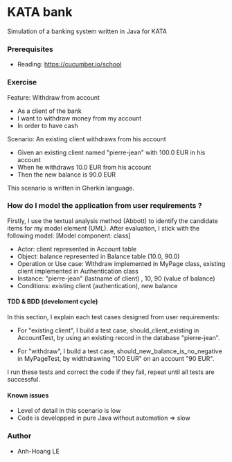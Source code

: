 # KATA bank
Simulation of a banking system written in Java for KATA

### Prerequisites
* Reading: https://cucumber.io/school

### Exercise
Feature: Withdraw from account
  * As a client of the bank
  * I want to withdraw money from my account
  * In order to have cash

  Scenario: An existing client withdraws from his account
  * Given an existing client named "pierre-jean" with 100.0 EUR in his account
  * When he withdraws 10.0 EUR from his account
  * Then the new balance is 90.0 EUR

This scenario is written in Gherkin language.
### How do I model the application from user requirements ?
Firstly, I use the textual analysis method (Abbott) to identify the candidate items for my model element (UML).
After evaluation, I stick with the following model:
[Model component: class] 
* Actor: client represented in Account table
* Object: balance represented in Balance table (10.0, 90.0)
* Operation or Use case: Withdraw implemented in MyPage class, existing client implemented in Authentication class
* Instance: "pierre-jean" (lastname of client) , 10, 90 (value of balance)
* Conditions: existing client (authentication), new balance

#### TDD & BDD (develoment cycle)
In this section, I explain each test cases designed from user requirements:
* For "existing client", I build a test case, should_client_existing in AccountTest, by using an existing record in the database "pierre-jean".

* For "withdraw", I build a test case, should_new_balance_is_no_negative in MyPageTest, by widthdrawing "100 EUR" on an account "90 EUR". 

I run these tests and correct the code if they fail, repeat until all tests are successful.

#### Known issues
* Level of detail in this scenario is low
* Code is developped in pure Java without automation => slow


### Author
* Anh-Hoang LE


